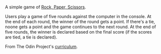 A simple game of [Rock, Paper, Scissors](https://www.wikihow.com/Play-Rock,-Paper,-Scissors).

Users play a game of five rounds against the computer in the console. At the end of each round, the winner of the round gets a point. If there's a tie, noone gets a point and the game continues to the next round. At the end of five rounds, the winner is declared based on the final score (if the scores are tied, a tie is declared).

From The Odin Project's [curriculum](https://www.theodinproject.com/courses/web-development-101/lessons/rock-paper-scissors).